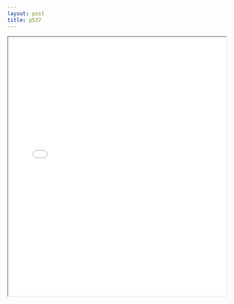 ```yaml
---
layout: post
title: p537
---
```


<div class="pdf-container">
<iframe src="/ea/assets/pdfs/hock/p537.pdf" height="600" width="100%" allowFullScreen="true"></iframe>
</div>

